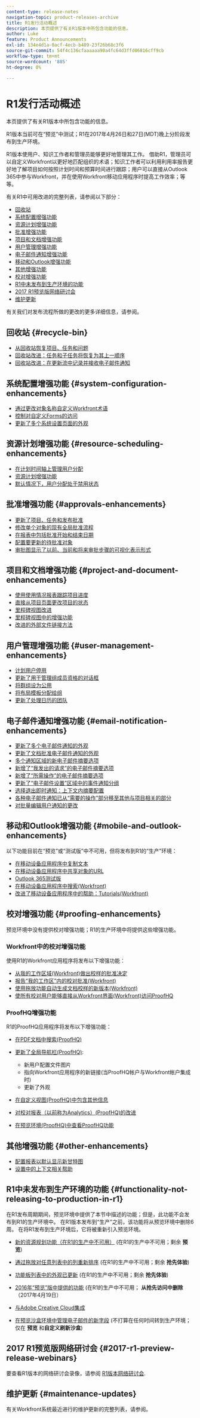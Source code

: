 ```yaml
---
content-type: release-notes
navigation-topic: product-releases-archive
title: R1发行活动概述
description: 本页提供了有关R1版本中所包含功能的信息。
author: Luke
feature: Product Announcements
exl-id: 134e4d1a-0acf-4ecb-b409-23f26b68c3f6
source-git-commit: 54f4c136cfaaaaaa90a4fc64d3ffd06816cff9cb
workflow-type: tm+mt
source-wordcount: '885'
ht-degree: 0%

---
```


# R1发行活动概述

本页提供了有关R1版本中所包含功能的信息。 

R1版本当前可在“预览”中测试；R1在2017年4月26日和27日(MDT)晚上分阶段发布到生产环境。

R1版本使用户、知识工作者和管理员能够更好地管理其工作。 借助R1，管理员可以自定义Workfront以更好地匹配组织的术语；知识工作者可以利用利用率报告更好地了解项目如何按照计划时间和预算时间进行跟踪；用户可以直接从Outlook 365中参与Workfront，并在使用Workfront移动应用程序时提高工作效率；等等。

有关R1中可用改进的完整列表，请参阅以下部分：

* [回收站](#recycle-bin)
* [系统配置增强功能](#system-configuration-enhancements)
* [资源计划增强功能](#resource-scheduling-enhancements)
* [批准增强功能](#approvals-enhancements)
* [项目和文档增强功能](#project-and-document-enhancements)
* [用户管理增强功能](#user-management-enhancements)
* [电子邮件通知增强功能](#email-notification-enhancements)
* [移动和Outlook增强功能](#mobile-and-outlook-enhancements)
* [其他增强功能](#other-enhancements)
* [校对增强功能](#proofing-enhancements)
* [R1中未发布到生产环境的功能](#functionality-not-releasing-to-production-in-r1)
* [2017 R1预览版网络研讨会](#2017-r1-preview-release-webinars)
* [维护更新](#maintenance-updates)

有关我们对发布流程所做的更改的更多详细信息，请参阅。

## 回收站 {#recycle-bin}

* [从回收站恢复项目、任务和问题](../../../../product-announcements/product-releases/quarterly-release-archive/r1-release-activity/r1-peview-1-and-2.md#restore-projects-tasks-and-issues-with-recycle-bin)
* [回收站改进：任务和子任务将恢复为其上一顺序](../../../../product-announcements/product-releases/quarterly-release-archive/r1-release-activity/r1-preview-5.md#recycle-bin-improvement-tasks-and-subtasks-are-restored-to-their-previous-order)
* [回收站改进：在更新流中记录并接收电子邮件通知](../../../../product-announcements/product-releases/quarterly-release-archive/r1-release-activity/r1-preview-4.md#enhancements-when-restoring-objects)

## 系统配置增强功能 {#system-configuration-enhancements}

* [通过更改对象名称自定义Workfront术语](../../../../product-announcements/product-releases/quarterly-release-archive/r1-release-activity/r1-preview-3.md#customizing-workfront-terminology-by-changing-object-names)
* [控制对自定义Forms的访问](../../../../product-announcements/product-releases/quarterly-release-archive/r1-release-activity/available-in-preview-in-2016.md#control-access-to-custom-forms)
* [更新了多个系统设置页面的外观](../../../../product-announcements/product-releases/quarterly-release-archive/r1-release-activity/r1-preview-5.md#updated-look-and-feel-of-several-system-setup-pages)

## 资源计划增强功能 {#resource-scheduling-enhancements}

* [在计划时间轴上管理用户分配](../../../../product-announcements/product-releases/quarterly-release-archive/r1-release-activity/available-in-preview-in-2016.md#manage-user-allocations-on-the-scheduling-timeline)
* [资源计划增强功能](../../../../product-announcements/product-releases/quarterly-release-archive/r1-release-activity/r1-preview-3.md#resource-scheduling-enhancements)
* [默认情况下，用户分配处于禁用状态](../../../../product-announcements/product-releases/quarterly-release-archive/r1-release-activity/available-in-preview-in-2016.md#user-allocations-are-disabled-by-default)

## 批准增强功能 {#approvals-enhancements}

* [更新了项目、任务和发布批准](../../../../product-announcements/product-releases/quarterly-release-archive/r1-release-activity/r1-preview-4.md#update-project-task-and-issue-approval)
* [修改单个对象的现有全局批准流程](../../../../product-announcements/product-releases/quarterly-release-archive/r1-release-activity/r1-preview-5.md#modify-an-existing-global-approval-process-for-an-individual-object)
* [在报表中包括批准开始和结束日期](../../../../product-announcements/product-releases/quarterly-release-archive/r1-release-activity/r1-preview-3.md#include-approval-start-and-end-dates-in-reports)
* [配置要更新的待批准对象](../../../../product-announcements/product-releases/quarterly-release-archive/r1-release-activity/r1-peview-1-and-2.md#configure-objects-that-are-pending-approval-to-be-updated)
* [审批图显示了以前、当前和将来审批步骤的可视化表示形式](../../../../product-announcements/product-releases/quarterly-release-archive/r1-release-activity/r1-peview-1-and-2.md#approval-diagram-shows-visual-representation-of-previous-current-and-future-approval-steps)

## 项目和文档增强功能 {#project-and-document-enhancements}

* [使用使用情况报表跟踪项目进度](../../../../product-announcements/product-releases/quarterly-release-archive/r1-release-activity/r1-preview-5.md#track-project-progress-with-a-utilization-report)
* [直接从项目页面更改项目的状态](../../../../product-announcements/product-releases/quarterly-release-archive/r1-release-activity/r1-preview-4.md#change-the-status-of-a-project-directly-from-the-project-page)
* [里程碑视图改进](../../../../product-announcements/product-releases/quarterly-release-archive/r1-release-activity/r1-preview-5.md#milestone-view-improvements)
* [里程碑视图中的增强功能](../../../../product-announcements/product-releases/quarterly-release-archive/r1-release-activity/r1-preview-3.md#enhancements-in-the-milestone-view)
* [改进的外部文件链接方法](../../../../product-announcements/product-releases/quarterly-release-archive/r1-release-activity/r1-preview-3.md#improved-method-for-connecting-external-files)

## 用户管理增强功能 {#user-management-enhancements}

* [计划用户停用](../../../../product-announcements/product-releases/quarterly-release-archive/r1-release-activity/r1-preview-4.md#schedule-users-for-deactivation)
* [更新了用于管理组成员资格的对话框](../../../../product-announcements/product-releases/quarterly-release-archive/r1-release-activity/r1-preview-4.md#updated-dialog-box-for-managing-group-membership)
* [将群组设为公用](../../../../product-announcements/product-releases/quarterly-release-archive/r1-release-activity/r1-peview-1-and-2.md#ability-to-make-a-group-public)
* [将布局模板分配给组](../../../../product-announcements/product-releases/quarterly-release-archive/r1-release-activity/r1-peview-1-and-2.md#assing-layout-templates-to-groups)
* [更新了处理日历的团队](../../../../product-announcements/product-releases/quarterly-release-archive/r1-release-activity/r1-preview-3.md#updated-team-working-on-calendar)

## 电子邮件通知增强功能 {#email-notification-enhancements}

* [更新了多个电子邮件通知的外观](../../../../product-announcements/product-releases/quarterly-release-archive/r1-release-activity/r1-peview-1-and-2.md#updated-look-and-feel-of-email-notifications)
* [更新了文档批准电子邮件通知的外观](../../../../product-announcements/product-releases/quarterly-release-archive/r1-release-activity/r1-preview-3.md#updated-look-and-feel-of-email-notifications)
* [多个通知区域的新电子邮件摘要选项](../../../../product-announcements/product-releases/quarterly-release-archive/r1-release-activity/r1-peview-1-and-2.md#new-email-digest-options-for-several-notification-areas)
* [新增了“我发出的请求”的电子邮件摘要选项](../../../../product-announcements/product-releases/quarterly-release-archive/r1-release-activity/r1-preview-3.md#new-email-digest-options-for-requests-i-have-made)
* [新增了“所需操作”的电子邮件摘要选项](../../../../product-announcements/product-releases/quarterly-release-archive/r1-release-activity/r1-preview-4.md#new-email-digest-options)
* [更新了“电子邮件设置”区域中的事件通知分组](../../../../product-announcements/product-releases/quarterly-release-archive/r1-release-activity/r1-preview-5.md#updated-event-notifications-in-the-setup-area)
* [选择退出即时通知：上下文内摘要配置](../../../../product-announcements/product-releases/quarterly-release-archive/r1-release-activity/r1-preview-5.md#opt-out-of-instant-notifications-in-context-digest-configuration)
* [各种电子邮件通知已从“需要的操作”部分移至其他与项目相关的部分](../../../../product-announcements/product-releases/quarterly-release-archive/r1-release-activity/r1-preview-5.md#various-email-notifications-moved-from-the-action-needed-section-to-other-project-related-sections)
* [对批量编辑用户通知的更改](../../../../product-announcements/product-releases/quarterly-release-archive/r1-release-activity/r1-peview-1-and-2.md#changes-to-bulk-editing-user-notifications)

## 移动和Outlook增强功能 {#mobile-and-outlook-enhancements}

以下功能目前在“预览”或“测试版”中不可用，但将发布到R1的“生产”环境：

* [在移动设备应用程序中复制文本](../../../../product-announcements/product-releases/quarterly-release-archive/r1-release-activity/r1-preview-4.md#copy-text-in-the-mobile-app)
* [在移动设备应用程序中共享对象的URL](../../../../product-announcements/product-releases/quarterly-release-archive/r1-release-activity/r1-peview-1-and-2.md#share-the-url-of-an-object-in-the-mobile-app)
* [Outlook 365测试版](../../../../product-announcements/product-releases/quarterly-release-archive/r1-release-activity/available-in-preview-in-2016.md#outlook-365-beta) 
* [在移动设备应用程序中搜索(Workfront)](../../../../product-announcements/product-releases/quarterly-release-archive/r1-release-activity/r1-final.md#search-in-the-mobile-app)
* [改进了移动设备应用程序中的帮助：Tutorials(Workfront)](../../../../product-announcements/product-releases/quarterly-release-archive/r1-release-activity/r1-final.md#improved-help-in-the-mobile-app-tutorials)

## 校对增强功能 {#proofing-enhancements}

预览环境中没有提供校对增强功能；R1的生产环境中将提供这些增强功能。

### Workfront中的校对增强功能

使用R1的Workfront应用程序将发布以下增强功能：

* [从我的工作区域(Workfront)做出校样的批准决定](../../../../product-announcements/product-releases/quarterly-release-archive/r1-release-activity/r1-final.md#make-approval-decisions-for-proofs-from-the-my-work-area)
* [报告“我的工作区”内的校对批准(Workfront)](../../../../product-announcements/product-releases/quarterly-release-archive/r1-release-activity/r1-final.md#report-on-proofing-approvals)
* [使用拖放功能自动生成文档校样的新版本(Workfront)](../../../../product-announcements/product-releases/quarterly-release-archive/r1-release-activity/r1-final.md#automatically-generate-a-new-version-of-a-document-proof-using-drag-and-drop)
* [使所有校对用户能够直接从Workfront界面(Workfront)访问ProofHQ](../../../../product-announcements/product-releases/quarterly-release-archive/r1-release-activity/r1-final.md#enable-all-proofing-users-to-access-proofhq)

### ProofHQ增强功能

R1的ProofHQ应用程序将发布以下增强功能：

* [在PDF文档中搜索(ProofHQ)](../../../../product-announcements/product-releases/quarterly-release-archive/r1-release-activity/r1-final.md#search-in-pdf-documents)
* [更新了全局导航栏(ProofHQ)](../../../../product-announcements/product-releases/quarterly-release-archive/r1-release-activity/r1-final.md#updated-global-navigation-bar):

   * 新用户配置文件图片
   * 指向Workfront应用程序的新链接(当ProofHQ帐户与Workfront帐户集成时)
   * 更新了外观

* [在自定义视图(ProofHQ)中包含其他信息](../../../../product-announcements/product-releases/quarterly-release-archive/r1-release-activity/r1-final.md#include-additional-information-in-custom-views)
* [对校对报表（以前称为Analytics）(ProofHQ)的改进](../../../../product-announcements/product-releases/quarterly-release-archive/r1-release-activity/r1-final.md#improvements-to-proofing-reports)
* [在预览环境(ProofHQ)中查看ProofHQ功能](../../../../product-announcements/product-releases/quarterly-release-archive/r1-release-activity/r1-final.md#view-proofhq-functionality-in-the-preview-environment)

## 其他增强功能 {#other-enhancements}

* [配置报表以默认显示新甘特图](../../../../product-announcements/product-releases/quarterly-release-archive/r1-release-activity/r1-preview-5.md#configure-reports-to-show-the-new-gantt-chart-by-default)
* [设置中的上下文相关帮助](../../../../product-announcements/product-releases/quarterly-release-archive/r1-release-activity/r1-peview-1-and-2.md#context-sensitive-help)

## R1中未发布到生产环境的功能 {#functionality-not-releasing-to-production-in-r1}

在R1发布周期期间，预览环境中提供了本节中描述的功能；但是，此功能不会发布到R1的生产环境中。 在R1版本发布到“生产”之前，该功能将从预览环境中删除6周。 在将R1发布到生产环境后，它将被重新引入预览环境。

* [新的资源规划功能（在R1的生产中不可用）](../../../../product-announcements/product-releases/quarterly-release-archive/r1-release-activity/r1-preview-5.md#new-resource-planning-functionality) (在R1的生产中不可用；剩余 **预览**)

* [通过拖放对任意列表中的列重新排序](../../../../product-announcements/product-releases/quarterly-release-archive/r1-release-activity/available-in-preview-in-2016.md#reorder-columns) (在R1的生产中不可用；剩余 **抢先体验**)

* [功能板列表中的外观已更新](../../../../product-announcements/product-releases/quarterly-release-archive/r1-release-activity/available-in-preview-in-2016.md#updated-look-and-feel-in-the-dashboard-list) (在R1的生产中不可用；剩余 **抢先体验**)

* [2016年“预览”版中提供的功能](../../../../product-announcements/product-releases/quarterly-release-archive/r1-release-activity/available-in-preview-in-2016.md#updated-calendare-in-the-my-work-area) (在R1的生产中不可用； **从抢先访问中删除** （2017年4月19日）

* [与Adobe Creative Cloud集成](../../../../product-announcements/product-releases/quarterly-release-archive/r1-release-activity/available-in-preview-in-2016.md#adobe-creative-cloud)
* [在预览沙盒环境中管理电子邮件的新字段](../../../../product-announcements/product-releases/quarterly-release-archive/r1-release-activity/r1-final.md#new-field-for-managing-emails-in-the-preview-sandbox-environment) (不打算在任何时间转到生产环境；仅在 **预览** 和&#x200B;**自定义刷新沙盒**)

## 2017 R1预览版网络研讨会 {#2017-r1-preview-release-webinars}

要查看R1版本的网络研讨会录像，请参阅 [R1版本网络研讨会](../../../../product-announcements/product-releases/quarterly-release-archive/r1-release-activity/r1-release-webinars.md).   

## 维护更新 {#maintenance-updates}

有关Workfront系统最近进行的维护更新的完整列表，请参阅。
